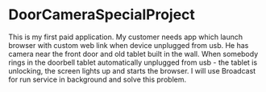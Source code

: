 # DoorCameraSpecialProject
This is my first paid application. My customer needs app which launch browser with custom web link when device unplugged from usb. He has camera near the front door and old tablet built in the wall. When somebody rings in the doorbell tablet automatically unplugged from usb - the tablet is unlocking, the screen lights up and starts the browser. I will use Broadcast for run service in background and solve this problem.
